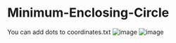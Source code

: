 # Minimum-Enclosing-Circle
You can add dots to coordinates.txt
![image](https://user-images.githubusercontent.com/73946383/178257945-b9cc965b-28cc-4643-8f6b-c554e68f2b89.png)
![image](https://user-images.githubusercontent.com/73946383/178257979-b268fab9-4c2b-4912-80f1-7cd5704767f5.png)
